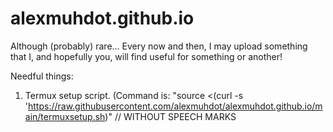 # alexmuhdot.github.io

Although (probably) rare... Every now and then, I may upload something that I, and hopefully you, will find useful for something or another!

Needful things:

1) Termux setup script. (Command is: "source <(curl -s 'https://raw.githubusercontent.com/alexmuhdot/alexmuhdot.github.io/main/termuxsetup.sh)" // WITHOUT SPEECH MARKS
